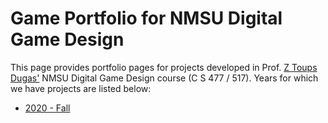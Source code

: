 # Game Portfolio for NMSU Digital Game Design

This page provides portfolio pages for projects developed in Prof. [Z Toups Dugas'](https://pixl.nmsu.edu/people/z) NMSU Digital Game Design course (C S 477 / 517). Years for which we have projects are listed below:

* [2020 - Fall](/2020-3/index.md)

